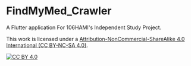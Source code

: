 # FindMyMed_Crawler

A Flutter application For 106HAMI's Independent Study Project.

This work is licensed under a [Attribution-NonCommercial-ShareAlike 4.0 International (CC BY-NC-SA 4.0)][cc-by].

[![CC BY 4.0][cc-by-image]][cc-by]

[cc-by]: https://creativecommons.org/licenses/by-nc-sa/4.0/
[cc-by-image]: https://i.creativecommons.org/l/by-nc-sa/4.0/88x31.png
